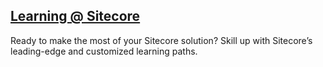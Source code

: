 ## [Learning @ Sitecore](https://learning.sitecore.com/)
Ready to make the most of your Sitecore solution? Skill up with Sitecore’s leading-edge and customized learning paths.
